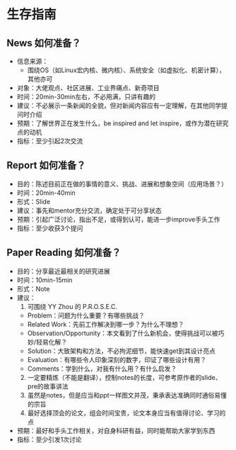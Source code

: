 # 生存指南

## News 如何准备？
- 信息来源：
	- 围绕OS（如Linux宏内核、微内核）、系统安全（如虚拟化、机密计算），其他亦可
- 对象：大佬观点、社区进展、工业界痛点、新奇项目
- 时间：20min-30min左右，不必用满，只讲有趣的
- 建议：不必展示一条新闻的全貌，但对新闻内容应有一定理解，在其他同学提问时介绍
- 预期：了解世界正在发生什么，be inspired and let inspire，或作为潜在研究点的动机
- 指标：至少引起2次交流

## Report 如何准备？
- 目的：陈述目前正在做的事情的意义、挑战、进展和想象空间（应用场景？）
- 时间：20min-40min
- 形式：Slide
- 建议：事先和mentor充分交流，确定处于可分享状态
- 预期：引起广泛讨论，指出不足，或得到认可，能进一步improve手头工作
- 指标：至少收获3个提问

## Paper Reading 如何准备？
- 目的：分享最近最相关的研究进展
- 时间：10min-15min
- 形式：Note
- 建议：
  1. 可围绕 YY Zhou 的 P.R.O.S.E.C.
    - Problem：问题为什么重要？有哪些挑战？
    - Related Work：先前工作解决到哪一步？为什么不理想？
    - Observation/Opportunity：本文看到了什么新机会，使得挑战可以被巧妙/轻易化解？
    - Solution：大致架构和方法，不必拘泥细节，能快速get到其设计亮点
    - Evaluation：有哪些令人印象深刻的数字，印证了哪些设计有用？
    - Comments：学到什么，对我有什么用？有什么启发？
  2. 一定要精炼（不能是翻译），控制notes的长度，可参考原作者的slide、pre的故事讲法
  3. 虽然是notes，但是应当和ppt一样图文并茂，秉承表达准确同时通俗易懂的宗旨
  4. 最好选择顶会的论文，组会时间宝贵，论文本身应当有值得讨论、学习的点
- 预期：最好和手头工作相关，对自身科研有益，同时能帮助大家学到东西
- 指标：至少引发1次讨论
